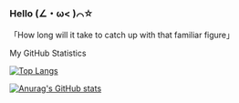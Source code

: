 ### Hello (∠・ω< )⌒☆
「How long will it take to catch up with that familiar figure」

My GitHub Statistics

[![Top Langs](https://github-readme-stats.vercel.app/api/top-langs/?username=moeyukina&layout=compact)](https://github.com/anuraghazra/github-readme-stats)

[![Anurag's GitHub stats](https://github-readme-stats.vercel.app/api?username=moeyukina&show_icons=true)](https://github.com/anuraghazra/github-readme-stats)
